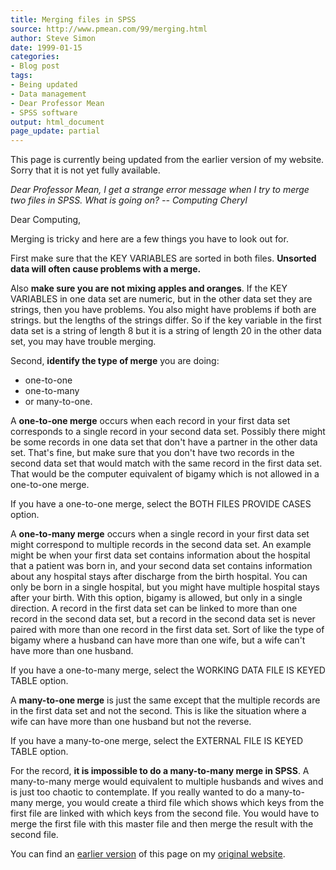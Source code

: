 ```yaml
---
title: Merging files in SPSS
source: http://www.pmean.com/99/merging.html
author: Steve Simon
date: 1999-01-15
categories:
- Blog post
tags:
- Being updated
- Data management
- Dear Professor Mean
- SPSS software
output: html_document
page_update: partial
---
```


This page is currently being updated from the earlier version of my website. Sorry that it is not yet fully available.

*Dear Professor Mean, I get a strange error message when I try to merge two files in SPSS. What is going on? -- Computing Cheryl*

<!---More--->

Dear Computing,

Merging is tricky and here are a few things you have to look out for.

First make sure that the KEY VARIABLES are sorted in both files. **Unsorted data will often cause problems with a merge.**

Also **make sure you are not mixing apples and oranges**. If the KEY VARIABLES in one data set are numeric, but in the other data set they are strings, then you have problems. You also might have problems if both are strings. but the lengths of the strings differ. So if the key variable in the first data set is a string of length 8 but it is a string of length 20 in the other data set, you may have trouble merging.

Second, **identify the type of merge** you are doing:
- one-to-one
- one-to-many
- or many-to-one.
 
A **one-to-one merge** occurs when each record in your first data set corresponds to a single record in your second data set. Possibly there might be some records in one data set that don't have a partner in the other data set. That's fine, but make sure that you don't have two records in the second data set that would match with the same record in the first data set. That would be the computer equivalent of bigamy which is not allowed in a one-to-one merge.
 
If you have a one-to-one merge, select the BOTH FILES PROVIDE CASES option.

A **one-to-many merge** occurs when a single record in your first data set might correspond to multiple records in the second data set. An example might be when your first data set contains information about the hospital that a patient was born in, and your second data set contains information about any hospital stays after discharge from the birth hospital. You can only be born in a single hospital, but you might have multiple hospital stays after your birth. With this option, bigamy is allowed, but only in a single direction. A record in the first data set can be linked to more than one record in the second data set, but a record in the second data set is never paired with more than one record in the first data set. Sort of like the type of bigamy where a husband can have more than one wife, but a wife can't have more than one husband.

If you have a one-to-many merge, select the WORKING DATA FILE IS KEYED TABLE option.
 
A **many-to-one merge** is just the same except that the multiple records are in the first data set and not the second. This is like the situation where a wife can have more than one husband but not the reverse.

If you have a many-to-one merge, select the EXTERNAL FILE IS KEYED TABLE option.

For the record, **it is impossible to do a many-to-many merge in SPSS**. A many-to-many merge would equivalent to multiple husbands and wives and is just too chaotic to contemplate. If you really wanted to do a many-to-many merge, you would create a third file which shows which keys from the first file are linked with which keys from the second file. You would have to merge the first file with this master file and then merge the result with the second file.

You can find an [earlier version][sim1] of this page on my [original website][sim2].

[sim1]: http://www.pmean.com/99/merging.html
[sim2]: http://www.pmean.com/original_site.html
